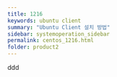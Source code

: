 ```yaml
---
title: 1216
keywords: ubuntu client
summary: "Ubuntu Client 설치 방법"
sidebar: systemoperation_sidebar
permalink: centos_1216.html
folder: product2
---
```



ddd
